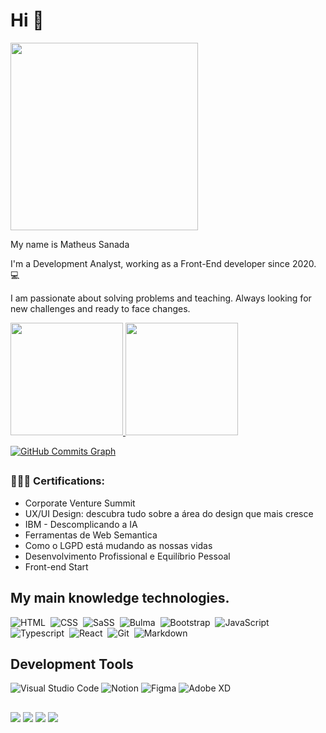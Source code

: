 # Hi 👋

<img align="center" width="300" src="https://i2.wp.com/allhtaccess.info/wp-content/uploads/2018/03/programming.gif?fit=1281%2C716&ssl=1" />


My name is Matheus Sanada

I'm a Development Analyst, working as a Front-End developer since 2020. 💻

I am passionate about solving problems and teaching. Always looking for new challenges and ready to face changes.

<div align="left">
  <a href="https://github.com/matheus-sanada">
  <img height="180em" src="https://github-readme-stats.vercel.app/api?username=matheus-sanada&show_icons=true&theme=dracula&include_all_commits=true&count_private=true"/>
  <img height="180em" src="https://github-readme-stats.vercel.app/api/top-langs/?username=Matheus-Sanada&layout=compact&langs_count=7&theme=dracula"/>
</div>

<a href="http://www.github.com/Matheus-Sanada"><img src="https://activity-graph.herokuapp.com/graph?username=Matheus-Sanada&bg_color=1c1917&color=ffffff&line=0891b2&point=ffffff&area_color=1c1917&area=true&hide_border=true&custom_title=GitHub%20Commits%20Graph" alt="GitHub Commits Graph" /></a>
  
</div>
 
  ##
  
   <div>
  
### 👨🏼‍🏫 Certifications:
- Corporate Venture Summit
- UX/UI Design: descubra tudo
sobre a área do design que mais cresce
- IBM - Descomplicando a IA
- Ferramentas de Web Semantica
- Como o LGPD está mudando as nossas vidas
- Desenvolvimento Profissional e Equilíbrio Pessoal
- Front-end Start
  
</div>

##

  ## My main knowledge technologies.
  
  <div>
    
  ![HTML](https://img.shields.io/badge/-HTML-05122A?style=flat&logo=HTML5)&nbsp;
  ![CSS](https://img.shields.io/badge/-CSS-05122A?style=flat&logo=CSS3&logoColor=1572B6)&nbsp;
  ![SaSS](https://img.shields.io/badge/-SaSS-05122A?style=flat&logo=SaSS)&nbsp;
  ![Bulma](https://img.shields.io/badge/-Bulma-05122A?style=flat&logo=Bulma)&nbsp;
  ![Bootstrap](https://img.shields.io/badge/-Bootstrap-05122A?style=flat&logo=Bootstrap)&nbsp;
  ![JavaScript](https://img.shields.io/badge/-JavaScript-05122A?style=flat&logo=javascript)&nbsp;
  ![Typescript](https://img.shields.io/badge/-Typescript-05122A?style=flat&logo=Typescript)&nbsp;
  ![React](https://img.shields.io/badge/-React-05122A?style=flat&logo=React)&nbsp;
  ![Git](https://img.shields.io/badge/-Git-05122A?style=flat&logo=git)&nbsp;
  ![Markdown](https://img.shields.io/badge/-Markdown-05122A?style=flat&logo=markdown)&nbsp;
  
   

  </div>
  
  ##
  
  <div>
  
  ## Development Tools

  ![Visual Studio Code](https://img.shields.io/badge/-Visual%20Studio%20Code-333333?style=flat&logo=visual-studio-code&logoColor=007ACC)
  ![Notion](https://img.shields.io/badge/-Notion-333333?style=flat&logo=notion&logoColor=FFFF)
  ![Figma](https://img.shields.io/badge/-Figma-333333?style=flat&logo=figma&logoColor=007ACC)
  ![Adobe XD](https://img.shields.io/badge/-Adobe%20XD-333333?style=flat&logo=adobe-xd&logoColor=007ACC)
  
  </div>
 

##
 
<div> 
  <a href="https://instagram.com/fcknsanada" target="_blank"><img src="https://img.shields.io/badge/-Instagram-%23E4405F?style=for-the-badge&logo=instagram&logoColor=white" target="_blank"></a> 
  <a href = "mailto: contatomatheussanada@outlook.com"><img src="https://img.shields.io/badge/-Gmail-%23333?style=for-the-badge&logo=gmail&logoColor=white" target="_blank"></a> 
  <a href="https://www.linkedin.com/in/matheus-sanada-45875016a" target="_blank"><img src="https://img.shields.io/badge/-LinkedIn-%230077B5?style=for-the-badge&logo=linkedin&logoColor=white" target="_blank"></a> 
  <a href="https://api.whatsapp.com/send?phone=5511940135094" target="_blank"><img src="https://img.shields.io/badge/-Whatsapp-%230077B5?style=for-the-badge&logo=Whatsapp&logoColor=green" target="_blank"></a> 
 
</div>
